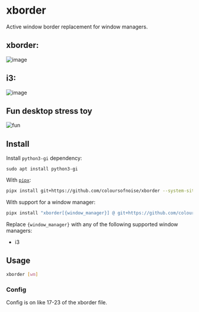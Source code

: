 # xborder
Active window border replacement for window managers.

## xborder:
![image](https://user-images.githubusercontent.com/82973108/160370439-8b7a5feb-c186-4954-a029-b718b59fd957.png)
## i3:
![image](https://user-images.githubusercontent.com/82973108/160370578-3ea7e3e9-723a-4054-b7b0-2b0110d809c0.png)

## Fun desktop stress toy
![fun](https://user-images.githubusercontent.com/82973108/160370871-31f4dd1a-c508-4a82-a980-4724186ee8f0.gif)

## Install
Install `python3-gi` dependency:
```
sudo apt install python3-gi
```

With [`pipx`](https://pypa.github.io/pipx/):
```sh
pipx install git+https://github.com/coloursofnoise/xborder --system-site-packages
```

With support for a window manager:
```sh
pipx install "xborder[{window_manager}] @ git+https://github.com/coloursofnoise/xborder" --system-site-packages
```

Replace `{window_manager}` with any of the following supported window managers:
* i3
<!--* all (equivalent of [i3,...])-->

## Usage
```sh
xborder [wm]
```

### Config
Config is on like 17-23 of the xborder file. 
